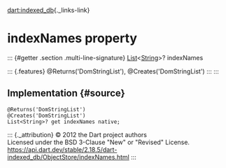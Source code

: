 [dart:indexed\_db](../../dart-indexed_db/dart-indexed_db-library){._links-link}

indexNames property
===================

::: {#getter .section .multi-line-signature}
[List](../../dart-core/list-class)\<[String](../../dart-core/string-class)\>?
indexNames

::: {.features}
\@Returns(\'DomStringList\'), \@Creates(\'DomStringList\')
:::
:::

Implementation {#source}
--------------

``` {.language-dart data-language="dart"}
@Returns('DomStringList')
@Creates('DomStringList')
List<String>? get indexNames native;
```

::: {._attribution}
© 2012 the Dart project authors\
Licensed under the BSD 3-Clause \"New\" or \"Revised\" License.\
<https://api.dart.dev/stable/2.18.5/dart-indexed_db/ObjectStore/indexNames.html>
:::
